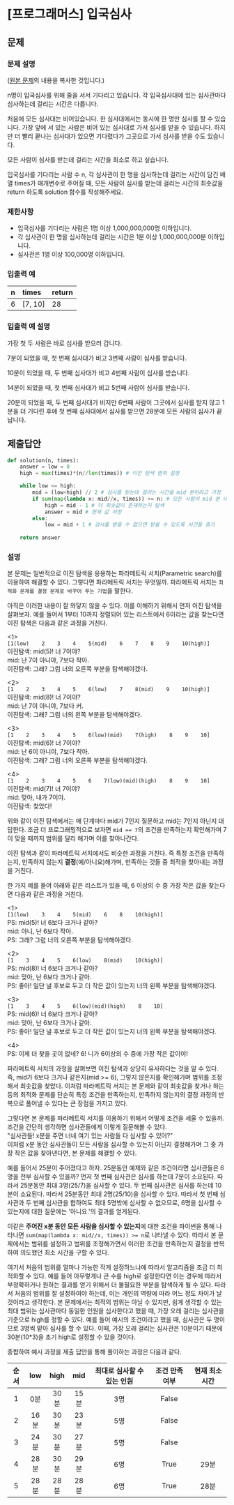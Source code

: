 # [프로그래머스] 입국심사
## 문제
### 문제 설명
([원본 문제](https://programmers.co.kr/learn/courses/30/lessons/43238)의 내용을 복사한 것입니다.)

n명이 입국심사를 위해 줄을 서서 기다리고 있습니다. 각 입국심사대에 있는 심사관마다 심사하는데 걸리는 시간은 다릅니다.

처음에 모든 심사대는 비어있습니다. 한 심사대에서는 동시에 한 명만 심사를 할 수 있습니다. 가장 앞에 서 있는 사람은 비어 있는 심사대로 가서 심사를 받을 수 있습니다. 하지만 더 빨리 끝나는 심사대가 있으면 기다렸다가 그곳으로 가서 심사를 받을 수도 있습니다.

모든 사람이 심사를 받는데 걸리는 시간을 최소로 하고 싶습니다.

입국심사를 기다리는 사람 수 n, 각 심사관이 한 명을 심사하는데 걸리는 시간이 담긴 배열 times가 매개변수로 주어질 때, 모든 사람이 심사를 받는데 걸리는 시간의 최솟값을 return 하도록 solution 함수를 작성해주세요.

### 제한사항
* 입국심사를 기다리는 사람은 1명 이상 1,000,000,000명 이하입니다.
* 각 심사관이 한 명을 심사하는데 걸리는 시간은 1분 이상 1,000,000,000분 이하입니다.
* 심사관은 1명 이상 100,000명 이하입니다.

### 입출력 예
|n|times|return|
|:---|:---|:---|
|6|[7, 10]|28|

### 입출력 예 설명
가장 첫 두 사람은 바로 심사를 받으러 갑니다.

7분이 되었을 때, 첫 번째 심사대가 비고 3번째 사람이 심사를 받습니다.

10분이 되었을 때, 두 번째 심사대가 비고 4번째 사람이 심사를 받습니다.

14분이 되었을 때, 첫 번째 심사대가 비고 5번째 사람이 심사를 받습니다.

20분이 되었을 때, 두 번째 심사대가 비지만 6번째 사람이 그곳에서 심사를 받지 않고 1분을 더 기다린 후에 첫 번째 심사대에서 심사를 받으면 28분에 모든 사람의 심사가 끝납니다.

## 제출답안
```python
def solution(n, times):
    answer = low = 0
    high = max(times)*(n//len(times)) # 이진 탐색 범위 설정

    while low <= high:
        mid = (low+high) // 2 # 심사를 받는데 걸리는 시간을 mid 분이라고 가정
        if sum(map(lambda x: mid//x, times)) >= n: # 모든 사람이 mid 분 내에 검사를 받을 수 있으면
            high = mid - 1 # 더 최솟값이 존재하는지 탐색
            answer = mid # 현재 값 저장
        else:
            low = mid + 1 # 검사를 받을 수 없으면 받을 수 있도록 시간을 증가
    
    return answer
```
### 설명
본 문제는 일반적으로 이진 탐색을 응용하는 파라메트릭 서치(Parametric search)를 이용하여 해결할 수 있다. 그렇다면 파라메트릭 서치는 무엇일까. 파라메트릭 서치는 
```최적화 문제를 결정 문제로 바꾸어 푸는 기법```을 말한다.

아직은 이러한 내용이 잘 와닿지 않을 수 있다. 이를 이해하기 위해서 먼저 이진 탐색을 살펴보자. 예를 들어서 1부터 10까지 정렬되어 있는 리스트에서 6이라는 값을 찾는다면 이진 탐색은 다음과 
같은 과정을 거친다.

<1>  
```[1(low)    2    3    4    5(mid)    6    7    8    9    10(high)]```  
이진탐색: mid(5)! 너 7이야?  
mid: 난 7이 아니야, 7보다 작아.  
이진탐색: 그래? 그럼 너의 오른쪽 부분을 탐색해야겠다.

<2>  
```[1    2    3    4    5    6(low)    7    8(mid)    9    10(high)]```  
이진탐색: mid(8)! 너 7이야?  
mid: 난 7이 아니야, 7보다 커.  
이진탐색: 그래? 그럼 너의 왼쪽 부분을 탐색해야겠다.

<3>  
```[1    2    3    4    5    6(low)(mid)    7(high)    8    9    10]```  
이진탐색: mid(6)! 너 7이야?  
mid: 난 6이 아니야, 7보다 작아.  
이진탐색: 그래? 그럼 너의 오른쪽 부분을 탐색해야겠다.

<4>  
```[1    2    3    4    5    6    7(low)(mid)(high)    8    9    10]```  
이진탐색: mid(7)! 너 7이야?  
mid: 맞아, 내가 7이야.  
이진탐색: 찾았다!

위와 같이 이진 탐색에서는 매 단계마다 mid가 7인지 질문하고 mid는 7인지 아닌지 대답한다. 조금 더 프로그래밍적으로 보자면 ```mid == 7```의 조건을 만족하는지 확인해가며 7이 맞을 때까지 
범위를 달리 해가며 이를 찾아나간다.

이진 탐색과 같이 파라메트릭 서치에서도 비슷한 과정을 거친다. 즉 특정 조건을 만족하는지, 만족하지 않는지 **결정**(예/아니요)해가며, 만족하는 것들 중 최적을 찾아내는 과정을 거친다.

한 가지 예를 들어 아래와 같은 리스트가 있을 때, 6 이상의 수 중 가장 작은 값을 찾는다면 다음과 같은 과정을 거친다.

<1>  
```[1(low)    3    4    5(mid)    6    8    10(high)]```  
PS: mid(5)! 너 6보다 크거나 같아?  
mid: 아니, 난 6보다 작아.  
PS: 그래? 그럼 너의 오른쪽 부분을 탐색해야겠다.

<2>  
```[1    3    4    5    6(low)    8(mid)    10(high)]```  
PS: mid(8)! 너 6보다 크거나 같아?  
mid: 맞아, 난 6보다 크거나 같아.  
PS: 좋아! 일단 널 후보로 두고 더 작은 값이 있는지 너의 왼쪽 부분을 탐색해야겠다.

<3>  
```[1    3    4    5    6(low)(mid)(high)    8    10]```  
PS: mid(6)! 너 6보다 크거나 같아?  
mid: 맞아, 난 6보다 크거나 같아.  
PS: 좋아! 일단 널 후보로 두고 더 작은 값이 있는지 너의 왼쪽 부분을 탐색해야겠다.

<4>  
PS: 이제 더 찾을 곳이 없네? 6! 니가 6이상의 수 중에 가장 작은 값이야!

파라메트릭 서치의 과정을 살펴보면 이진 탐색과 상당히 유사하다는 것을 알 수 있다. 즉, mid가 6보다 크거나 같은지(mid >= 6), 그렇지 않은지를 확인해가며 범위를 조정해서 최솟값을 찾았다. 이처럼 
파라메트릭 서치는 본 문제와 같이 최솟값을 찾거나 하는 등의 최적화 문제를 단순히 특정 조건을 만족하는지, 만족하지 않는지의 결정 과정의 반복으로 풀어낼 수 있다는 큰 장점을 가지고 있다.

그렇다면 본 문제를 파라메트릭 서치를 이용하기 위해서 어떻게 조건을 세울 수 있을까. 조건을 간단히 생각하면 심사관들에게 이렇게 질문해볼 수 있다.  
"심사관들! x분을 주면 너네 여기 있는 사람들 다 심사할 수 있어?"  
이처럼 x분 동안 심사관들이 모든 사람을 심사할 수 있는지 아닌지 결정해가며 그 중 가장 작은 값을 찾아낸다면, 본 문제를 해결할 수 있다.

예를 들어서 25분이 주어졌다고 하자. 25분동안 예제와 같은 조건이라면 심사관들은 6명을 전부 심사할 수 있을까? 먼저 첫 번째 심사관은 심사를 하는데 7분이 소요된다. 따라서 25분동안 최대 3명(25/7)을 
심사할 수 있다. 두 번째 심사관은 심사를 하는데 10분이 소요된다. 따라서 25분동안 최대 2명(25/10)을 심사할 수 있다. 따라서 첫 번째 심사관과 두 번째 심사관을 합하여도 최대 5명밖에 심사할 수 
없으므로, 6명을 심사할 수 있는지에 대한 질문에는 '아니요.'의 결과를 얻게된다.

이같은 **주어진 x분 동안 모든 사람을 심사할 수 있는지**에 대한 조건을 파이썬을 통해 나타나면 ```sum(map(lambda x: mid//x, times)) >= n```로 나타낼 수 있다. 따라서 본 문제에서는 범위를 
설정하고 범위를 조정해가면서 이러한 조건을 만족하는지 결정을 반복하여 의도했던 최소 시간을 구할 수 있다.

여기서 처음의 범위를 얼마나 가능한 작게 설정하느냐에 따라서 알고리즘을 조금 더 최적화할 수 있다. 예를 들어 아무렇게나 큰 수를 high로 설정한다면 이는 경우에 따라서 부정확하거나 
원하는 결과를 얻기 위해서 더 불필요한 부분을 탐색하게 될 수 있다. 따라서 처음의 범위를 잘 설정하여야 하는데, 이는 개인의 역량에 따라 어느 정도 차이가 날 것이라고 생각한다. 본 문제에서는 
최적의 범위는 아닐 수 있지만, 쉽게 생각할 수 있는 최대 범위는 심사관마다 동일한 인원을 심사한다고 했을 때, 가장 오래 걸리는 심사관을 기준으로 high를 정할 수 있다. 예를 들어 예시의 조건이라고 했을 때, 
심사관은 두 명이므로 3명씩 맡아 심사를 할 수 있다. 이때, 가장 오래 걸리는 심사관은 10분이기 때문에 30분(10*3)을 초기 high로 설정할 수 있을 것이다.

종합하여 예시 과정을 제출 답안을 통해 풀이하는 과정은 다음과 같다.

|순서|low|high|mid|최대로 심사할 수 있는 인원|조건 만족 여부|현재 최소 시간|
|:---:|:---:|:---:|:---:|:---:|:---:|:---:|
|1|0분|30분|15분|3명|False||
|2|16분|30분|23분|5명|False||
|3|24분|30분|27분|5명|False||
|4|28분|30분|29분|6명|True|29분|
|5|28분|28분|28분|6명|True|28분|
